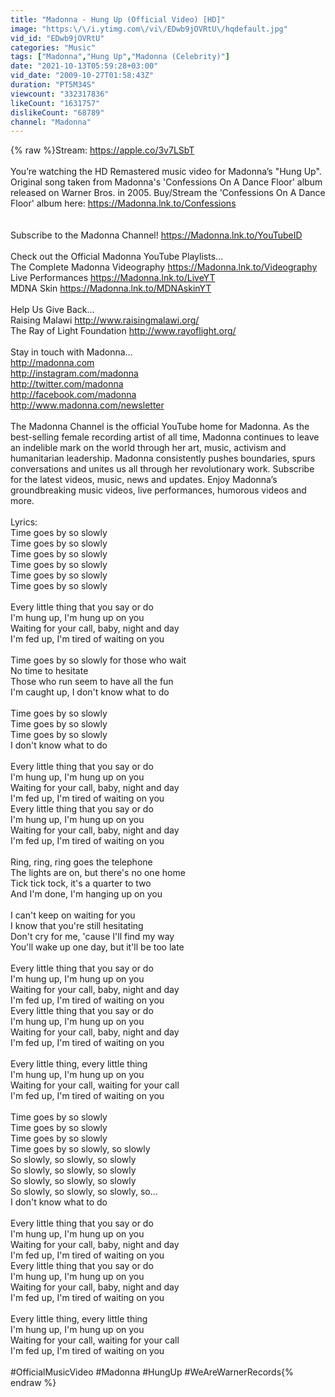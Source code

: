 ```yaml
---
title: "Madonna - Hung Up (Official Video) [HD]"
image: "https:\/\/i.ytimg.com\/vi\/EDwb9jOVRtU\/hqdefault.jpg"
vid_id: "EDwb9jOVRtU"
categories: "Music"
tags: ["Madonna","Hung Up","Madonna (Celebrity)"]
date: "2021-10-13T05:59:28+03:00"
vid_date: "2009-10-27T01:58:43Z"
duration: "PT5M34S"
viewcount: "332317836"
likeCount: "1631757"
dislikeCount: "68789"
channel: "Madonna"
---
```

{% raw %}Stream: <a rel="nofollow" target="blank" href="https://apple.co/3v7LSbT">https://apple.co/3v7LSbT</a><br /><br />You’re watching the HD Remastered music video for Madonna’s &quot;Hung Up&quot;. Original song taken from Madonna's 'Confessions On A Dance Floor' album released on Warner Bros. in 2005. Buy/Stream the 'Confessions On A Dance Floor' album here: <a rel="nofollow" target="blank" href="https://Madonna.lnk.to/Confessions">https://Madonna.lnk.to/Confessions</a> <br /><br /><br />Subscribe to the Madonna Channel! <a rel="nofollow" target="blank" href="https://Madonna.lnk.to/YouTubeID​">https://Madonna.lnk.to/YouTubeID​</a><br /><br />Check out the Official Madonna YouTube Playlists…<br />The Complete Madonna Videography <a rel="nofollow" target="blank" href="https://Madonna.lnk.to/Videography​">https://Madonna.lnk.to/Videography​</a><br />Live Performances <a rel="nofollow" target="blank" href="https://Madonna.lnk.to/LiveYT​">https://Madonna.lnk.to/LiveYT​</a><br />MDNA Skin <a rel="nofollow" target="blank" href="https://Madonna.lnk.to/MDNAskinYT​">https://Madonna.lnk.to/MDNAskinYT​</a><br /><br />Help Us Give Back…<br />Raising Malawi <a rel="nofollow" target="blank" href="http://www.raisingmalawi.org/​">http://www.raisingmalawi.org/​</a><br />The Ray of Light Foundation <a rel="nofollow" target="blank" href="http://www.rayoflight.org/​">http://www.rayoflight.org/​</a><br /><br />Stay in touch with Madonna…<br /><a rel="nofollow" target="blank" href="http://madonna.com​">http://madonna.com​</a><br /><a rel="nofollow" target="blank" href="http://instagram.com/madonna​">http://instagram.com/madonna​</a><br /><a rel="nofollow" target="blank" href="http://twitter.com/madonna​">http://twitter.com/madonna​</a><br /><a rel="nofollow" target="blank" href="http://facebook.com/madonna​">http://facebook.com/madonna​</a><br /><a rel="nofollow" target="blank" href="http://www.madonna.com/newsletter​">http://www.madonna.com/newsletter​</a><br /><br />The Madonna Channel is the official YouTube home for Madonna. As the best-selling female recording artist of all time, Madonna continues to leave an indelible mark on the world through her art, music, activism and humanitarian leadership. Madonna consistently pushes boundaries, spurs conversations and unites us all through her revolutionary work. Subscribe for the latest videos, music, news and updates. Enjoy Madonna’s groundbreaking music videos, live performances, humorous videos and more.<br /><br />Lyrics:<br />Time goes by so slowly<br />Time goes by so slowly<br />Time goes by so slowly<br />Time goes by so slowly<br />Time goes by so slowly<br />Time goes by so slowly<br /><br />Every little thing that you say or do<br />I'm hung up, I'm hung up on you<br />Waiting for your call, baby, night and day<br />I'm fed up, I'm tired of waiting on you<br /><br />Time goes by so slowly for those who wait<br />No time to hesitate<br />Those who run seem to have all the fun<br />I'm caught up, I don't know what to do<br /><br />Time goes by so slowly<br />Time goes by so slowly<br />Time goes by so slowly<br />I don't know what to do<br /><br />Every little thing that you say or do<br />I'm hung up, I'm hung up on you<br />Waiting for your call, baby, night and day<br />I'm fed up, I'm tired of waiting on you<br />Every little thing that you say or do<br />I'm hung up, I'm hung up on you<br />Waiting for your call, baby, night and day<br />I'm fed up, I'm tired of waiting on you<br /><br />Ring, ring, ring goes the telephone<br />The lights are on, but there's no one home<br />Tick tick tock, it's a quarter to two<br />And I'm done, I'm hanging up on you<br /><br />I can't keep on waiting for you<br />I know that you're still hesitating<br />Don't cry for me, 'cause I'll find my way<br />You'll wake up one day, but it'll be too late<br /><br />Every little thing that you say or do<br />I'm hung up, I'm hung up on you<br />Waiting for your call, baby, night and day<br />I'm fed up, I'm tired of waiting on you<br />Every little thing that you say or do<br />I'm hung up, I'm hung up on you<br />Waiting for your call, baby, night and day<br />I'm fed up, I'm tired of waiting on you<br /><br />Every little thing, every little thing<br />I'm hung up, I'm hung up on you<br />Waiting for your call, waiting for your call<br />I'm fed up, I'm tired of waiting on you<br /><br />Time goes by so slowly<br />Time goes by so slowly<br />Time goes by so slowly<br />Time goes by so slowly, so slowly<br />So slowly, so slowly, so slowly<br />So slowly, so slowly, so slowly<br />So slowly, so slowly, so slowly<br />So slowly, so slowly, so slowly, so...<br />I don't know what to do<br /><br />Every little thing that you say or do<br />I'm hung up, I'm hung up on you<br />Waiting for your call, baby, night and day<br />I'm fed up, I'm tired of waiting on you<br />Every little thing that you say or do<br />I'm hung up, I'm hung up on you<br />Waiting for your call, baby, night and day<br />I'm fed up, I'm tired of waiting on you<br /><br />Every little thing, every little thing<br />I'm hung up, I'm hung up on you<br />Waiting for your call, waiting for your call<br />I'm fed up, I'm tired of waiting on you<br /><br />#OfficialMusicVideo #Madonna #HungUp #WeAreWarnerRecords{% endraw %}
